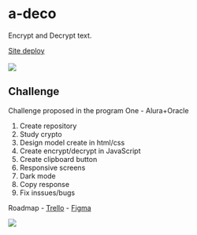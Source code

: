 <h1>a-deco</h1>
<p>Encrypt and Decrypt text.</p>
<a href='https://a-deco.vercel.app/'>Site deploy<a>
  <br><br>
<img src='https://cdn.discordapp.com/attachments/920499004343717960/966393342969675796/teste2.png'>
<h2>Challenge</h2>
<p>Challenge proposed in the program One - Alura+Oracle </p>
<ol>
  <li>Create repository</li>
  <li>Study crypto</li>
  <li>Design model create in html/css</li>
  <li>Create encrypt/decrypt in JavaScript</li>
  <li>Create clipboard button</li>
  <li>Responsive screens</li>  
  <li>Dark mode</li>
  <li>Copy response</li>
  <li>Fix inssues/bugs</li>
</ol>
<p>Roadmap - <a href='https://trello.com/b/i6hBKo6u/desafio-1-oracle-alura'>Trello</a> - <a href='https://www.figma.com/file/BKPeHUNoxLYZodzYOHv1ET/Alura-Challenge---Desafio-1---L%C3%B3gica-(Copy)?node-id=0%3A1'>Figma</a></p>

<img src='https://cdn.discordapp.com/attachments/920499004343717960/966402709630619748/test2.png'>
